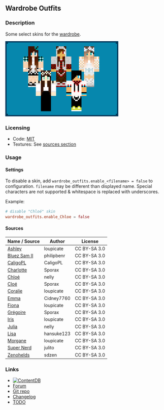 
## Wardrobe Outfits

### Description

Some select skins for the [wardrobe](https://content.minetest.net/packages/AntumDeluge/wardrobe_ad/).

![preview](screenshot.png)

### Licensing

- Code: [MIT](LICENSE.txt)
- Textures: See [sources section](#sources)

### Usage

#### Settings

To disable a skin, add `wardrobe_outfits.enable_<filename> = false` to configuration. `filename` may be different than displayed name. Special characters are not supported & whitespace is replaced with underscores.

Example:
```conf
# disable "Chloé" skin
wardrobe_outfits.enable_Chloe = false
```

#### Sources

| Name / Source    | Author     | License      |
| ---------------- | ---------- | ------------ |
| [Ashley][]       | loupicate  | CC BY-SA 3.0 |
| [Bluez Sam II][] | philipbenr | CC BY-SA 3.0 |
| [CaligoPL][]     | CaligoPL   | CC BY-SA 3.0 |
| [Charlotte][]    | Sporax     | CC BY-SA 3.0 |
| [Chloé][]        | nelly      | CC BY-SA 3.0 |
| [Cloé][]         | Sporax     | CC BY-SA 3.0 |
| [Coralie][]      | loupicate  | CC BY-SA 3.0 |
| [Emma][]         | Cidney7760 | CC BY-SA 3.0 |
| [Fiona][]        | loupicate  | CC BY-SA 3.0 |
| [Grégoire][]     | Sporax     | CC BY-SA 3.0 |
| [Iris][]         | loupicate  | CC BY-SA 3.0 |
| [Julia][]        | nelly      | CC BY-SA 3.0 |
| [Lisa][]         | hansuke123 | CC BY-SA 3.0 |
| [Morgane][]      | loupicate  | CC BY-SA 3.0 |
| [Super Nerd][]   | julito     | CC BY-SA 3.0 |
| [Zenohelds][]    | sdzen      | CC BY-SA 3.0 |

### Links

- [![ContentDB](https://content.minetest.net/packages/AntumDeluge/wardrobe_outfits/shields/title/)](https://content.minetest.net/packages/AntumDeluge/wardrobe_outfits/)
- [Forum](https://forum.minetest.net/viewtopic.php?t=27166)
- [Git repo](https://github.com/AntumMT/mod-wardrobe_outfits)
- [Changelog](changelog.txt)
- [TODO](TODO.txt)


[Ashley]: http://minetest.fensta.bplaced.net/#id=885
[Bluez Sam II]: http://minetest.fensta.bplaced.net/#id=143
[CaligoPL]: http://minetest.fensta.bplaced.net/#id=99
[Charlotte]: http://minetest.fensta.bplaced.net/#id=852
[Chloé]: http://minetest.fensta.bplaced.net/#id=847
[Cloé]: http://minetest.fensta.bplaced.net/#id=851
[Coralie]: http://minetest.fensta.bplaced.net/#id=894
[Emma]: http://minetest.fensta.bplaced.net/#id=101
[Fiona]: http://minetest.fensta.bplaced.net/#id=860
[Grégoire]: http://minetest.fensta.bplaced.net/#id=850
[Iris]: http://minetest.fensta.bplaced.net/#id=862
[Julia]: http://minetest.fensta.bplaced.net/#id=859
[Lisa]: http://minetest.fensta.bplaced.net/#id=88
[Morgane]: http://minetest.fensta.bplaced.net/#id=864
[Super Nerd]: http://minetest.fensta.bplaced.net/#id=1030
[Zenohelds]: http://minetest.fensta.bplaced.net/#id=25
